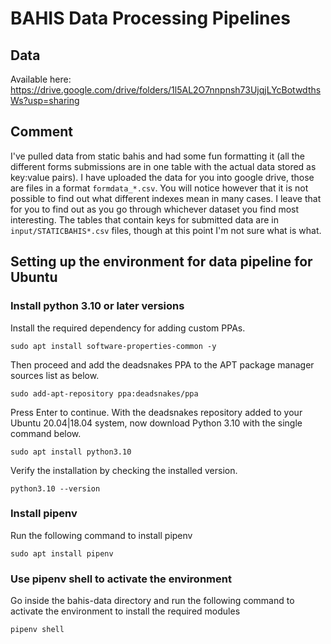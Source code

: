 # BAHIS Data Processing Pipelines

## Data
Available here: https://drive.google.com/drive/folders/1l5AL2O7nnpnsh73UjqjLYcBotwdthsWs?usp=sharing

## Comment
I've pulled data from static bahis and had some fun formatting it (all the different forms submissions are in one table with the actual data stored as key:value pairs). I have uploaded the data for you into google drive, those are files in a format `formdata_*.csv`.
You will notice however that it is not possible to find out what different indexes mean in many cases. I leave that for you to find out as you go through whichever dataset you find most interesting. The tables that contain keys for submitted data are in `input/STATICBAHIS*.csv` files, though at this point I'm not sure what is what.

##  Setting up the environment for data pipeline for Ubuntu

###  Install python 3.10 or later versions
Install the required dependency for adding custom PPAs.

`sudo apt install software-properties-common -y`

Then proceed and add the deadsnakes PPA to the APT package manager sources list as below.

`sudo add-apt-repository ppa:deadsnakes/ppa`

Press Enter to continue.
With the deadsnakes repository added to your Ubuntu 20.04|18.04 system, now download Python 3.10 with the single command below.

`sudo apt install python3.10`

Verify the installation by checking the installed version.

`python3.10 --version`

###  Install pipenv
Run the following command to install pipenv

`sudo apt install pipenv`


###  Use pipenv shell to activate the environment
Go inside the bahis-data directory and run the following command to activate the environment to install the required modules

`pipenv shell`


